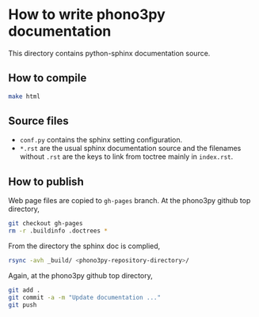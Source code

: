 # How to write phono3py documentation

This directory contains python-sphinx documentation source.

## How to compile

```bash
make html
```

## Source files

* `conf.py` contains the sphinx setting configuration.
* `*.rst` are the usual sphinx documentation source and the filenames without `.rst` are the keys to link from toctree mainly in `index.rst`.

## How to publish

Web page files are copied to `gh-pages` branch. At the phono3py github top directory,

```bash
git checkout gh-pages
rm -r .buildinfo .doctrees *
```

From the directory the sphinx doc is complied,

```bash
rsync -avh _build/ <phono3py-repository-directory>/
```

Again, at the phono3py github top directory,

```bash
git add .
git commit -a -m "Update documentation ..."
git push
```
